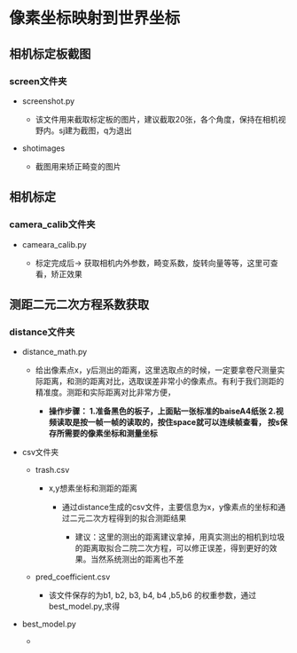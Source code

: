 # 像素坐标映射到世界坐标

## 相机标定板截图

### screen文件夹

- screenshot.py

	- 该文件用来截取标定板的图片，建议截取20张，各个角度，保持在相机视野内。sj建为截图，q为退出

- shotimages

	- 截图用来矫正畸变的图片

## **相机标定**

### camera_calib文件夹

- cameara_calib.py

	- 标定完成后-> 获取相机内外参数，畸变系数，旋转向量等等，这里可查看，矫正效果

## 测距二元二次方程系数获取

### distance文件夹

- distance_math.py

	- 给出像素点x，y后测出的距离，这里选取点的时候，一定要拿卷尺测量实际距离，和测的距离对比，选取误差非常小的像素点。有利于我们测距的精准度。测距和实际距离对比非常方便，

		- **操作步骤：
1.准备黑色的板子，上面贴一张标准的baiseA4纸张
2.视频读取是按一帧一帧的读取的，按住space就可以连续帧查看，
按s保存所需要的像素坐标和测量坐标**

- csv文件夹

	- trash.csv

		- x,y想素坐标和测距的距离

			- 通过distance生成的csv文件，主要信息为x，y像素点的坐标和通过二元二次方程得到的拟合测距结果

				- 建议：这里的测出的距离建议拿掉，用真实测出的相机到垃圾的距离取拟合二院二次方程，可以修正误差，得到更好的效果。当然系统测出的距离也不差

	- pred_coefficient.csv

		- 该文件保存的为b1, b2, b3, b4, b4 ,b5,b6
的权重参数，通过best_model.py,求得


- best_model.py

	- 

